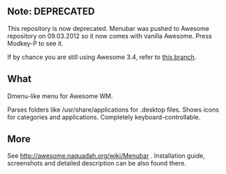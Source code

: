 ## Note: DEPRECATED ##

This repository is now deprecated. Menubar was pushed to Awesome repository on 09.03.2012 so it now comes with vanilla Awesome. Press Modkey-P to see it.

If by chance you are still using Awesome 3.4, refer to [this branch](https://github.com/alexander-yakushev/menubar/tree/awesome-3.4).

## What ##

Dmenu-like menu for Awesome WM.

Parses folders like /usr/share/applications for .desktop files.
Shows icons for categories and applications.
Completely keyboard-controllable.

## More ##

See http://awesome.naquadah.org/wiki/Menubar . Installation guide, screenshots and detailed description can be also found there.

